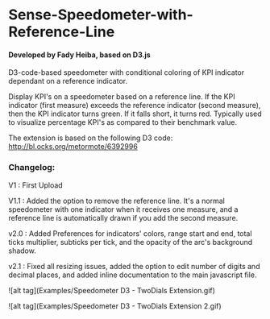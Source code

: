 # Sense-Speedometer-with-Reference-Line
#### Developed by Fady Heiba, based on D3.js
D3-code-based speedometer with conditional coloring of KPI indicator dependant on a reference indicator.



Display KPI's on a speedometer based on a reference line.
If the KPI indicator (first measure) exceeds the reference indicator (second measure), then the KPI indicator turns green. If it falls short, it turns red.
Typically used to visualize percentage KPI's as compared to their benchmark value.

The extension is based on the following D3 code:
http://bl.ocks.org/metormote/6392996

### Changelog:

V1 : First Upload

V1.1 : Added the option to remove the reference line. It's a normal speedometer with one indicator when it receives one measure, and a reference line is automatically drawn if you add the second measure.

v2.0 : Added Preferences for indicators' colors, range start and end, total ticks multiplier, subticks per tick, and the opacity of the arc's background shadow.

v2.1 : Fixed all resizing issues, added the option to edit number of digits and decimal places, and added inline documentation to the main javascript file.

![alt tag](Examples/Speedometer D3 - TwoDials Extension.gif)

![alt tag](Examples/Speedometer D3 - TwoDials Extension 2.gif)
